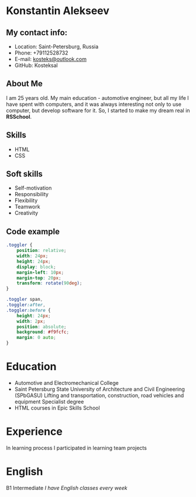 # Konstantin Alekseev

## My contact info:

* Location: Saint-Petersburg, Russia
* Phone: +79112528732
* E-mail: kosteks@outlook.com
* GitHub: Kosteksal

## About Me

I am 25 years old. My main education - automotive engineer, but all my life I have spent with computers, and it was always interesting not only to use computer, but develop software for it. So, I started to make my dream real in **RSSchool**.

## Skills

* HTML
* CSS

## Soft skills

* Self-motivation
* Responsibility
* Flexibility
* Teamwork
* Creativity

## Code example

```CSS
.toggler {
    position: relative;
    width: 24px;
    height: 24px;
    display: block;
    margin-left: 10px;
    margin-top: 20px;
    transform: rotate(90deg);
}

.toggler span,
.toggler:after,
.toggler:before {
    height: 24px;
    width: 2px;
    position: absolute;
    background: #f9fcfc;
    margin: 0 auto;
}
```
# Education

* Automotive and Electromechanical College
* Saint Petersburg State University of Architecture and Civil Engineering (SPbGASU) Lifting and transportation, construction, road vehicles and equipment
Specialist degree
* HTML courses in Epic Skills School

# Experience

In learning process I participated in learning team projects

# English

B1 Intermediate
*I have English classes every week*